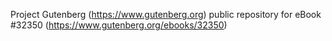 Project Gutenberg (https://www.gutenberg.org) public repository for eBook #32350 (https://www.gutenberg.org/ebooks/32350)
